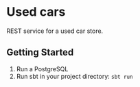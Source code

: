 # Used cars
REST service for a used car store.

Getting Started
-
1) Run a PostgreSQL
2) Run sbt in your project directory: `sbt run`
